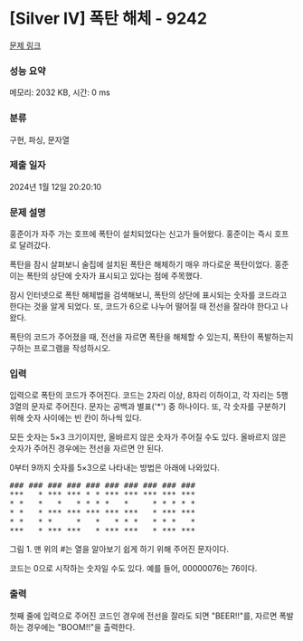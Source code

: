 # [Silver IV] 폭탄 해체 - 9242 

[문제 링크](https://www.acmicpc.net/problem/9242) 

### 성능 요약

메모리: 2032 KB, 시간: 0 ms

### 분류

구현, 파싱, 문자열

### 제출 일자

2024년 1월 12일 20:20:10

### 문제 설명

<p>홍준이가 자주 가는 호프에 폭탄이 설치되었다는 신고가 들어왔다. 홍준이는 즉시 호프로 달려갔다.</p>

<p>폭탄을 잠시 살펴보니 술집에 설치된 폭탄은 해체하기 매우 까다로운 폭탄이었다. 홍준이는 폭탄의 상단에 숫자가 표시되고 있다는 점에 주목했다.</p>

<p>잠시 인터넷으로 폭탄 해체법을 검색해보니, 폭탄의 상단에 표시되는 숫자를 코드라고 한다는 것을 알게 되었다. 또, 코드가 6으로 나누어 떨어질 때 전선을 잘라야 한다고 나왔다.</p>

<p>폭탄의 코드가 주어졌을 때, 전선을 자르면 폭탄을 해체할 수 있는지, 폭탄이 폭발하는지 구하는 프로그램을 작성하시오.</p>

### 입력 

 <p>입력으로 폭탄의 코드가 주어진다. 코드는 2자리 이상, 8자리 이하이고, 각 자리는 5행 3열의 문자로 주어진다. 문자는 공백과 별표('*') 중 하나이다. 또, 각 숫자를 구분하기 위해 숫자 사이에는 빈 칸이 하나씩 있다.</p>

<p>모든 숫자는 5×3 크기이지만, 올바르지 않은 숫자가 주어질 수도 있다. 올바르지 않은 숫자가 주어진 경우에는 전선을 자르면 안 된다.</p>

<p>0부터 9까지 숫자를 5×3으로 나타내는 방법은 아래에 나와있다.</p>

<pre>### ### ### ### ### ### ### ### ### ###
***   * *** *** * * *** *** *** *** ***
* *   *   *   * * * *   *     * * * * *
* *   * *** *** *** *** ***   * *** ***
* *   * *     *   *   * * *   * * *   *
***   * *** ***   * *** ***   * *** ***
</pre>

<p>그림 1. 맨 위의 #는 열을 알아보기 쉽게 하기 위해 주어진 문자이다.</p>

<p>코드는 0으로 시작하는 숫자일 수도 있다. 예를 들어, 00000076는 76이다.</p>

### 출력 

 <p>첫째 줄에 입력으로 주어진 코드인 경우에 전선을 잘라도 되면 "BEER!!"를, 자르면 폭발하는 경우에는 "BOOM!!"을 출력한다.</p>


